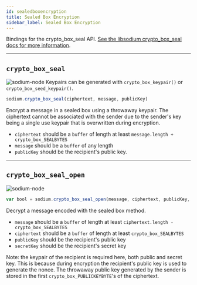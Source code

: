 ```yaml
---
id: sealedboxencryption
title: Sealed Box Encryption
sidebar_label: Sealed Box Encryption
---
```


Bindings for the crypto_box_seal API. [See the libsodium crypto_box_seal docs for more information](https://download.libsodium.org/doc/public-key_cryptography/sealed_boxes).
***
## `crypto_box_seal`
![sodium-node][node]
Keypairs can be generated with `crypto_box_keypair()` or `crypto_box_seed_keypair()`.

``` js
sodium.crypto_box_seal(ciphertext, message, publicKey)
```
Encrypt a message in a sealed box using a throwaway keypair. The ciphertext cannot be associated with the sender due to the sender's key being a single use keypair that is overwritten during encryption.
* `ciphertext` should be a `buffer` of length at least `message.length + crypto_box_SEALBYTES`
* `message` should be a `buffer` of any length
* `publicKey` should be the recipient's public key.
***
## `crypto_box_seal_open`
![sodium-node][node]
``` js
var bool = sodium.crypto_box_seal_open(message, ciphertext, publicKey, secretKey)
```
Decrypt a message encoded with the sealed box method.
* `message` should be a `buffer` of length at least `ciphertext.length - crypto_box_SEALBYTES`
* `ciphertext` should be a `buffer` of length at least `crypto_box_SEALBYTES`
* `publicKey` should be the recipient's public key
* `secretKey` should be the recipient's secret key

Note: the keypair of the recipient is required here, both public and secret key. This is because during encryption the recipient's public key is used to generate the nonce. The throwaway public key generated by the sender is stored in the first `crypto_box_PUBLICKEYBYTE`'s of the ciphertext.


[js]: /docusaurus/img/icon_js.svg
[node]: /docusaurus/img/nodejs-icon.svg
